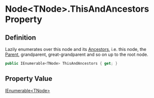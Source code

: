 # Node&lt;TNode&gt;.ThisAndAncestors Property
## Definition

Lazily enumerates over this node and its [Ancestors](MrKWatkins.Ast.Node-1.Ancestors.md), i.e. this node, the [Parent](MrKWatkins.Ast.Node-1.Parent.md), grandparent, great-grandparent and so on up to the root node.

```c#
public IEnumerable<TNode> ThisAndAncestors { get; }
```

## Property Value

[IEnumerable&lt;TNode&gt;](https://learn.microsoft.com/en-gb/dotnet/api/System.Collections.Generic.IEnumerable-1)
